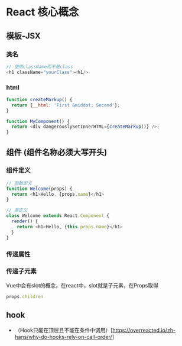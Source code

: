 # React 核心概念 

## 模板-JSX

### 类名

```js
// 使用className而不是class
<h1 className="yourClass"><h1/>
```

### html

```js
function createMarkup() {
  return {__html: 'First &middot; Second'};
}

function MyComponent() {
  return <div dangerouslySetInnerHTML={createMarkup()} />;
}
```

## 组件 (组件名称必须大写开头)

### 组件定义

```js
// 函数定义
function Welcome(props) {
  return <h1>Hello, {props.name}</h1>
}

// 类定义
class Welcome extends React.Component {
  render() {
    return <h1>Hello, {this.props.name}</h1>
  }
}
```

### 传递属性 

### 传递子元素

Vue中会有slot的概念，在react中，slot就是子元素，在Props取得

```js
props.children
```

## hook

* （Hook只能在顶层且不能在条件中调用）[https://overreacted.io/zh-hans/why-do-hooks-rely-on-call-order/]
























